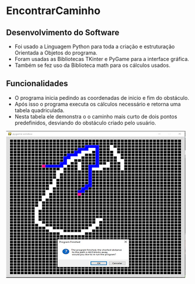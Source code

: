 # EncontrarCaminho
## Desenvolvimento do Software
* Foi usado a Linguagem Python para toda a criação e estruturação Orientada a Objetos do programa.
* Foram usadas as Bibliotecas TKinter e PyGame para a interface gráfica.
* Também se fez uso da Biblioteca math para os cálculos usados.
## Funcionalidades
* O programa inicia pedindo as coordenadas de inicio e fim do obstáculo.
* Após isso o programa executa os cálculos necessário e retorna uma tabela quadriculada.
* Nesta tabela ele demonstra o o caminho mais curto de dois pontos predefinidos, desviando do obstáculo criado pelo usuário.

<p aling="center><img src="https://github.com/DarlanNoetzold/EncontrarCaminho/blob/master/Encontrar%20Caminho01.jpg"> <img src="https://github.com/DarlanNoetzold/EncontrarCaminho/blob/master/Encontrar%20Caminho02.jpg"></p>
